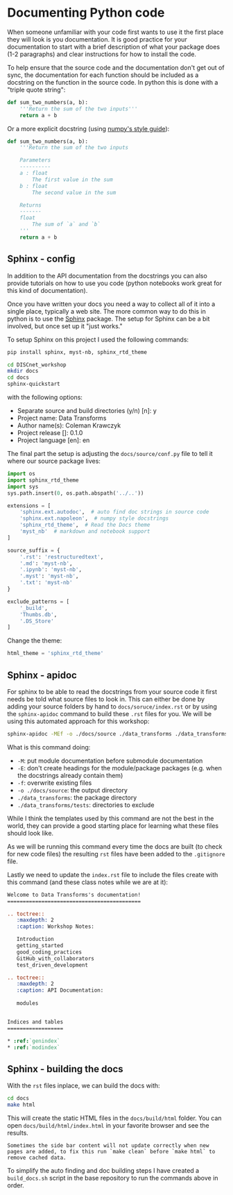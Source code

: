 # Documenting Python code

When someone unfamiliar with your code first wants to use it the first place they will look is you documentation.  It is good practice for your documentation to start with a brief description of what your package does (1-2 paragraphs) and clear instructions for how to install the code.

To help ensure that the source code and the documentation don't get out of sync, the documentation for each function should be included as a docstring on the function in the source code.  In python this is done with a "triple quote string":

```python
def sum_two_numbers(a, b):
    '''Return the sum of the two inputs'''
    return a + b
```

Or a more explicit docstring (using [numpy's style guide](https://numpydoc.readthedocs.io/en/latest/format.html#style-guide)):

```python
def sum_two_numbers(a, b):
    '''Return the sum of the two inputs

    Parameters
    ----------
    a : float
        The first value in the sum
    b : float
        The second value in the sum

    Returns
    -------
    float
        The sum of `a` and `b`
    '''
    return a + b
```

## Sphinx - config
In addition to the API documentation from the docstrings you can also provide tutorials on how to use you code (python notebooks work great for this kind of documentation).

Once you have written your docs you need a way to collect all of it into a single place, typically a web site.  The more common way to do this in python is to use the [Sphinx](https://www.sphinx-doc.org/en/master/index.html) package.  The setup for Sphinx can be a bit involved, but once set up it "just works."

To setup Sphinx on this project I used the following commands:

```bash
pip install sphinx, myst-nb, sphinx_rtd_theme

cd DISCnet_workshop
mkdir docs
cd docs
sphinx-quickstart
```

with the following options:
- Separate source and build directories (y/n) [n]: y
- Project name: Data Transforms
- Author name(s): Coleman Krawczyk
- Project release []: 0.1.0
- Project language [en]: en

The final part the setup is adjusting the `docs/source/conf.py` file to tell it where our source package lives:

```python
import os
import sphinx_rtd_theme
import sys
sys.path.insert(0, os.path.abspath('../..'))
```

```python
extensions = [
    'sphinx.ext.autodoc',  # auto find doc strings in source code
    'sphinx.ext.napoleon',  # numpy style docstrings
    'sphinx_rtd_theme',  # Read the Docs theme
    'myst_nb'  # markdown and notebook support
]

source_suffix = {
    '.rst': 'restructuredtext',
    '.md': 'myst-nb',
    '.ipynb': 'myst-nb',
    '.myst': 'myst-nb',
    '.txt': 'myst-nb'
}

exclude_patterns = [
    '_build',
    'Thumbs.db',
    '.DS_Store'
]
```

Change the theme:

```python
html_theme = 'sphinx_rtd_theme'
```

## Sphinx - apidoc

For sphinx to be able to read the docstrings from your source code it first needs be told what source files to look in.  This can either be done by adding your source folders by hand to `docs/soruce/index.rst` or by using the `sphinx-apidoc` command to build these `.rst` files for you.  We will be using this automated approach for this workshop:

```bash
sphinx-apidoc -MEf -o ./docs/source ./data_transforms ./data_transforms/tests
```

What is this command doing:
 - `-M`: put module documentation before submodule documentation
 - `-E`: don't create headings for the module/package packages (e.g. when the docstrings already contain them)
 - `-f`: overwrite existing files
 - `-o ./docs/source`: the output directory
 - `./data_transforms`: the package directory
 - `./data_transforms/tests`: directories to exclude

While I think the templates used by this command are not the best in the world, they can provide a good starting place for learning what these files should look like.

As we will be running this command every time the docs are built (to check for new code files) the resulting `rst` files have been added to the `.gitignore` file.

Lastly we need to update the `index.rst` file to include the files create with this command (and these class notes while we are at it):

```rst
Welcome to Data Transforms's documentation!
===========================================

.. toctree::
   :maxdepth: 2
   :caption: Workshop Notes:

   Introduction
   getting_started
   good_coding_practices
   GitHub_with_collaborators
   test_driven_development

.. toctree::
   :maxdepth: 2
   :caption: API Documentation:
   
   modules


Indices and tables
==================

* :ref:`genindex`
* :ref:`modindex`
```

## Sphinx - building the docs

With the `rst` files inplace, we can build the docs with:

```bash
cd docs
make html
```

This will create the static HTML files in the `docs/build/html` folder.  You can open `docs/build/html/index.html` in your favorite browser and see the results.

```{note}
Sometimes the side bar content will not update correctly when new pages are added, to fix this run `make clean` before `make html` to remove cached data.
```

To simplify the auto finding and doc building steps I have created a `build_docs.sh` script in the base repository to run the commands above in order.

